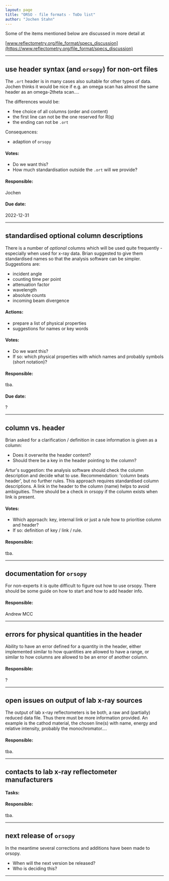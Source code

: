 ```yaml
---
layout: page  
title: "ORSO - file formats - ToDo list"  
author: "Jochen Stahn"  
---
```


Some of the items mentioned below are discussed in more detail at

[www.reflectometry.org/file_format/specs_discussion](https://www.reflectometry.org/file_format/specs_discussion)

---

## use header syntax (and `orsopy`) for non-ort files

The `.ort` header is in many cases also suitable for other types of data.
Jochen thinks it would be nice if e.g. an omega scan has almost the same
header as an omega-2theta scan....

The differences would be:

- free choice of all columns (order and content)
- the first line can not be the one reserved for R(q)
- the ending can not be `.ort`

Consequences:

- adaption of `orsopy`

#### Votes:

- Do we want this?
- How much standardisation outside the `.ort` will we provide?

#### Responsible:

Jochen

#### Due date:

2022-12-31

---

## standardised optional column descriptions

There is a number of *optional* columns which will be used quite frequently - especially
when used for x-ray data. Brian suggested to give them standardised names so that the
analysis software can be simpler. Suggestions are:

- incident angle
- counting time per point
- attenuation factor
- wavelength
- absolute counts
- incoming beam divergence

#### Actions:

- prepare a list of physical properties
- suggestions for names or key words

#### Votes:

- Do we want this?
- If so: which physical properties with which names and probably symbols (short notation)?

#### Responsible:

tba.

#### Due date:

?

---

## column vs. header 

Brian asked for a clarification / definition in case information is given as a column:

- Does it overwrite the header content?
- Should there be a key in the header pointing to the column?

Artur's suggestion: the analysis software should check the column description and decide
what to use. Recommendation: 'column beats header', but no further rules. This approach
requires standardised column descriptions.
A link in the header to the column (name) helps to avoid ambiguities.
There should be a check in orsopy if the column exists when link is present.

#### Votes:

- Which approach: key, internal link or just a rule how to prioritise column and header?
- If so: definition of key / link / rule.

#### Responsible:

tba.

---

## documentation for `orsopy`

For non-experts it is quite difficult to figure out how to use orsopy. There
should be some guide on how to start and how to add header info.

#### Responsible:

Andrew MCC

---

## errors for physical quantities in the header 

Ability to have an error defined for a quantity in the header, either implemented
similar to how quantities are allowed to have a range, or similar to how columns
are allowed to be an error of another column.

#### Responsible:

?

---

## open issues on output of lab x-ray sources

The output of lab x-ray reflectometers is be both, a raw and (partially) reduced data file. Thus there must be
more information provided. An example is the cathod material, the chosen line(s)
with name, energy and relative intensity, probably the monochromator....

#### Responsible:

tba.

---

## contacts to lab x-ray reflectometer manufacturers

#### Tasks:

#### Responsible:

tba.

---

## next release of `orsopy`

In the meantime several corrections and additions have been made to orsopy. 

- When will the next version be released?
- Who is deciding this?

---
